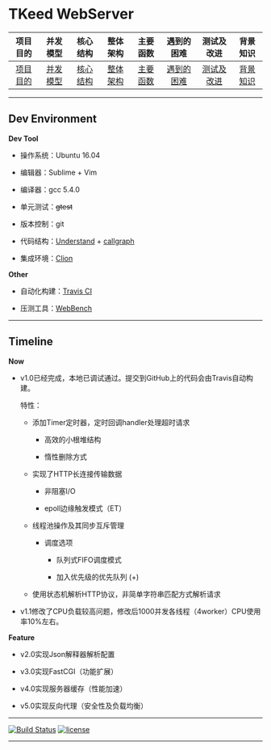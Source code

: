 # TKeed WebServer

| 项目目的 | 并发模型 | 核心结构 | 整体架构 | 主要函数 | 遇到的困难 | 测试及改进 |  背景知识 |
| :--------: | :---------: | :---------: | :---------: | :---------: | :---------: |:--------:| :--------:|
|  [项目目的](https://github.com/linw7/TKeed/blob/master/%E9%A1%B9%E7%9B%AE%E7%9B%AE%E7%9A%84.md)  | [并发模型](https://github.com/linw7/TKeed/blob/master/%E5%B9%B6%E5%8F%91%E6%A8%A1%E5%9E%8B.md)|[核心结构](https://github.com/linw7/TKeed/blob/master/%E6%A0%B8%E5%BF%83%E7%BB%93%E6%9E%84%E4%BD%93.md)|[整体架构](https://github.com/linw7/TKeed/blob/master/%E6%9E%B6%E6%9E%84%E5%88%86%E6%9E%90.md)|  [主要函数](https://github.com/linw7/TKeed/blob/master/%E4%B8%BB%E8%A6%81%E5%87%BD%E6%95%B0.md)| [遇到的困难](https://github.com/linw7/TKeed/blob/master/TKeed%E5%90%AF%E7%A4%BA%E5%BD%95.md) |  [测试及改进](https://github.com/linw7/TKeed/blob/master/%E6%B5%8B%E8%AF%95%E5%8F%8A%E6%94%B9%E8%BF%9B.md) | [背景知识](https://github.com/linw7/TKeed/blob/master/%E8%83%8C%E6%99%AF%E7%9F%A5%E8%AF%86.md)

---

## Dev Environment

**Dev Tool**

- 操作系统：Ubuntu 16.04

- 编辑器：Sublime + Vim

- 编译器：gcc 5.4.0

- 单元测试：~~gtest~~

- 版本控制：git

- 代码结构：[Understand](https://scitools.com/) + [callgraph](http://blog.csdn.net/solstice/article/details/488865)

- 集成环境：[Clion](https://www.jetbrains.com/clion/)

**Other**

- 自动化构建：[Travis CI](https://travis-ci.org/linw7/TKeed)

- 压测工具：[WebBench](https://github.com/EZLippi/WebBench)

--- 

## Timeline

**Now**

- v1.0已经完成，本地已调试通过。提交到GitHub上的代码会由Travis自动构建。

    特性：

    - 添加Timer定时器，定时回调handler处理超时请求

        - 高效的小根堆结构

        - 惰性删除方式

    - 实现了HTTP长连接传输数据

        - 非阻塞I/O

        - epoll边缘触发模式（ET）

    - 线程池操作及其同步互斥管理

        - 调度选项

            - 队列式FIFO调度模式

            - 加入优先级的优先队列 (+)

    - 使用状态机解析HTTP协议，非简单字符串匹配方式解析请求

- v1.1修改了CPU负载较高问题，修改后1000并发各线程（4worker）CPU使用率10%左右。

**Feature**

- v2.0实现Json解释器解析配置

- v3.0实现FastCGI（功能扩展）

- v4.0实现服务器缓存（性能加速）

- v5.0实现反向代理（安全性及负载均衡）

---

[![Build Status](https://travis-ci.org/linw7/TKeed.svg?branch=master)](https://travis-ci.org/linw7/TKeed)
[![license](https://img.shields.io/github/license/mashape/apistatus.svg)](https://opensource.org/licenses/MIT)

---